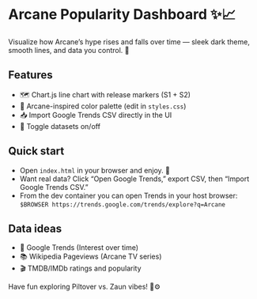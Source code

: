 # Arcane Popularity Dashboard ✨📈

Visualize how Arcane’s hype rises and falls over time — sleek dark theme, smooth lines, and data you control. 🔮

## Features
- 🗺️ Chart.js line chart with release markers (S1 + S2)
- 🎨 Arcane-inspired color palette (edit in `styles.css`)
- 📥 Import Google Trends CSV directly in the UI
- 🔀 Toggle datasets on/off

## Quick start
- Open `index.html` in your browser and enjoy. 🚀  
- Want real data? Click “Open Google Trends,” export CSV, then “Import Google Trends CSV.”  
- From the dev container you can open Trends in your host browser:  
  `$BROWSER https://trends.google.com/trends/explore?q=Arcane`

## Data ideas
- 🔎 Google Trends (Interest over time)
- 📚 Wikipedia Pageviews (Arcane TV series)
- 🎬 TMDB/IMDb ratings and popularity

Have fun exploring Piltover vs. Zaun vibes! 🧪⚙️